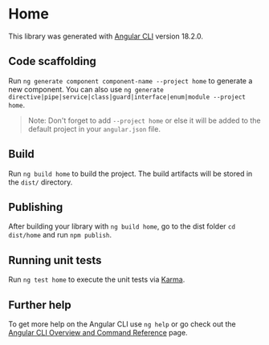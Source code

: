 # Home

This library was generated with [Angular CLI](https://github.com/angular/angular-cli) version 18.2.0.

## Code scaffolding

Run `ng generate component component-name --project home` to generate a new component. You can also use `ng generate directive|pipe|service|class|guard|interface|enum|module --project home`.

> Note: Don't forget to add `--project home` or else it will be added to the default project in your `angular.json` file.

## Build

Run `ng build home` to build the project. The build artifacts will be stored in the `dist/` directory.

## Publishing

After building your library with `ng build home`, go to the dist folder `cd dist/home` and run `npm publish`.

## Running unit tests

Run `ng test home` to execute the unit tests via [Karma](https://karma-runner.github.io).

## Further help

To get more help on the Angular CLI use `ng help` or go check out the [Angular CLI Overview and Command Reference](https://angular.dev/tools/cli) page.

